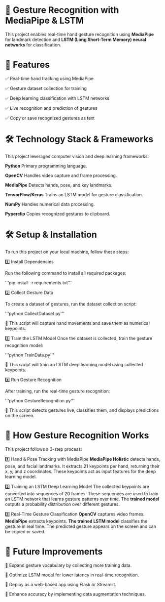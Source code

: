 # 🚀 Gesture Recognition with MediaPipe & LSTM
This project enables real-time hand gesture recognition using **MediaPipe** for landmark detection and **LSTM (Long Short-Term Memory) neural networks** for classification.

# 📌 Features
✅ Real-time hand tracking using MediaPipe

✅ Gesture dataset collection for training

✅ Deep learning classification with LSTM networks

✅ Live recognition and prediction of gestures

✅ Copy or save recognized gestures as text


# 🛠️ Technology Stack & Frameworks

This project leverages computer vision and deep learning frameworks:

**Python**	Primary programming language.

**OpenCV**	Handles video capture and frame processing.

**MediaPipe**	Detects hands, pose, and key landmarks.

**TensorFlow/Keras**	Trains an LSTM model for gesture classification.

**NumPy**	Handles numerical data processing.

**Pyperclip**	Copies recognized gestures to clipboard.


# 🛠️ Setup & Installation

To run this project on your local machine, follow these steps:

1️⃣ Install Dependencies

Run the following command to install all required packages:

'''pip install -r requirements.txt'''

2️⃣ Collect Gesture Data

To create a dataset of gestures, run the dataset collection script:

'''python CollectDataset.py'''

📌 This script will capture hand movements and save them as numerical keypoints.

3️⃣ Train the LSTM Model
Once the dataset is collected, train the gesture recognition model:

'''python TrainData.py'''

📌 This script will train an LSTM deep learning model using collected keypoints.

4️⃣ Run Gesture Recognition

After training, run the real-time gesture recognition:

'''python GestureRecognition.py'''

📌 This script detects gestures live, classifies them, and displays predictions on the screen.

# 🔬 How Gesture Recognition Works

This project follows a 3-step process:

1️⃣ Hand & Pose Tracking with MediaPipe
**MediaPipe Holistic** detects hands, pose, and facial landmarks.
It extracts 21 keypoints per hand, returning their x, y, and z coordinates.
These keypoints act as input features for the deep learning model.

2️⃣ Training an LSTM Deep Learning Model
The collected keypoints are converted into sequences of 20 frames.
These sequences are used to train an LSTM network that learns gesture patterns over time.
The **trained model** outputs a probability distribution over different gestures.

3️⃣ Real-Time Gesture Classification
**OpenCV** captures video frames.
**MediaPipe** extracts keypoints.
**The trained LSTM model** classifies the gesture in real time.
The predicted gesture appears on the screen and can be copied or saved.


# 🎯 Future Improvements
🔹 Expand gesture vocabulary by collecting more training data.

🔹 Optimize LSTM model for lower latency in real-time recognition.

🔹 Deploy as a web-based app using Flask or Streamlit.

🔹 Enhance accuracy by implementing data augmentation techniques.
